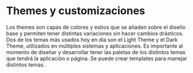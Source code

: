 # Themes y customizaciones

Los themes son capas de colores y estios que se añaden sobre el diseño base y permiten tener distintas variaciones sin hacer cambios drásticos. Dos de los temas más usados hoy en día son el Light Theme y el Dark Theme, utilizados en múltiples sistemas y aplicaciones. Es importante al momento de diseñar y desarrollar tener las paletas de los distintos temas que tendrá la aplicación o página. Se puede crear templates para manejar distintos temas.
